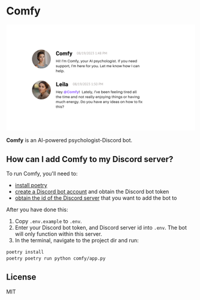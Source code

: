 # Comfy

<div align="center">
  <img alt="Comfy is an AI-powered psychologist-Discord bot." src="comfy-banner.png" width="900px" />
</div>

**Comfy** is an AI-powered psychologist-Discord bot.

## How can I add Comfy to my Discord server?

To run Comfy, you'll need to:
- [install poetry](https://python-poetry.org/docs/#installation)
- [create a Discord bot account](https://discordpy.readthedocs.io/en/stable/discord.html) and obtain the Discord bot token
- [obtain the id of the Discord server](https://support.discord.com/hc/en-us/articles/206346498-Where-can-I-find-my-User-Server-Message-ID-) that you want to add the bot to

After you have done this:
1. Copy `.env.example` to `.env`.
2. Enter your Discord bot token, and Discord server id into `.env`. The bot will only function within this server.
3. In the terminal, navigate to the project dir and run:
```sh
poetry install
poetry poetry run python comfy/app.py
```

## License

MIT
